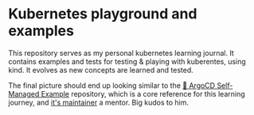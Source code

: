 # Kubernetes playground and examples
This repository serves as my personal kubernetes learning journal. It contains examples and tests for testing & playing with kuberentes, using kind. It evolves as new concepts are learned and tested.

The final picture should end up looking similar to the [🚀 ArgoCD Self-Managed Example](https://github.com/imjoseangel/k8s-gitops) repository, which is a core reference for this learning journey, and [it's maintainer](https://github.com/imjoseangel) a mentor. Big kudos to him.